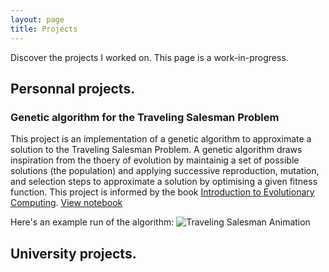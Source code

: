 ```yaml
---
layout: page
title: Projects
---
```


Discover the projects I worked on.
This page is a work-in-progress.

## Personnal projects.

### Genetic algorithm for the Traveling Salesman Problem

This project is an implementation of a genetic algorithm to approximate a solution to the Traveling Salesman Problem. A genetic algorithm draws inspiration from the thoery of evolution by maintainig a set of possible solutions (the population) and applying successive reproduction, mutation, and selection steps to approximate a solution by optimising a given fitness function. This project is informed by the book [Introduction to Evolutionary Computing](http://www.evolutionarycomputation.org/).
[View notebook](https://github.com/jldiazthiele/ga-tsp/blob/main/ga_tsp.ipynb)

Here's an example run of the algorithm:
<img src="assets/images/tsp_animation.gif" alt="Traveling Salesman Animation">

## University projects.
